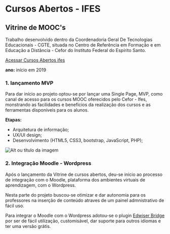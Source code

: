 # Cursos Abertos - IFES
## Vitrine de MOOC's
Trabalho desenvolvido dentro da Coordenadoria Geral De Tecnologias Educacionais - CGTE, situada no Centro de Referência em Formação e em Educação a Distância - Cefor do Instituto Federal do Espírito Santo.


[Acessar Cursos Abertos ifes](http://mooc.cefor.ifes.edu.br)

**ano:** início em 2019

### **1. lançamento MVP**

Para dar início ao projeto optou-se por lançar uma Single Page, MVP, como canal de acesso para os cursos MOOC oferecidos pelo Cefor - Ifes, monstrando as facilidades e benefícios da realização dos cursos e as ferramentas disponíveis para os alunos.

**Etapas:**
- Arquitetura de informação;
- UX/UI design;
- Desenvolvimento (HTML5, CSS3, bootstrap, JavaScript, PHP); 

![Alt ou título da imagem](/vitrine.png)

### **2. Integração Moodle - Wordpress**

Após o lançamento da Vitrine de cursos abertos, deu-se início ao processo de integração com o Moodle, plataforma dos ambientes virtuais de aprendizagem, com o Wordpress.

Nesta parte do projeto buscou-se otimizar e dar autonomia para os professores na inserção de conteúdo atraves de um painel admnistrativo de fácil uso.

Para integrar o Moodle com o Wordpress adotou-se o plugin [Edwiser Bridge](https://edwiser.org/bridge/) por ser de fácil utilização, customisável, dar suporte para outros idiomas e ter uma versão grátis.











